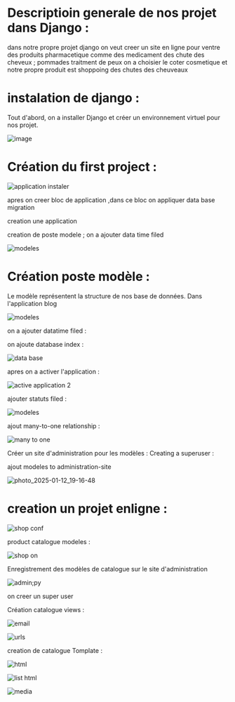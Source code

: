 # Descriptioin generale de nos projet dans  Django : 
dans notre propre projet django on veut creer un site en ligne pour ventre des produits pharmacetique comme des medicament des chute des cheveux ; pommades traitment de peux on a choisier le coter cosmetique et notre propre produit est shoppoing des chutes des cheuveaux 

# instalation de django : 
Tout d'abord, on a  installer Django et créer un environnement virtuel pour nos  projet.


![image](https://github.com/user-attachments/assets/6b023ce3-2b0c-4664-ad33-d1ade81b13a9)

#  Création du first project  : 

![application instaler ](https://github.com/user-attachments/assets/7b71c615-8228-47a9-9b69-f45738f4bec1)

  apres on creer  bloc de application ,dans  ce bloc on appliquer data base migration 
  
 creation une application  
 
 creation de poste modele ; on a ajouter data time filed

![modeles](https://github.com/user-attachments/assets/ee05c2ae-7545-4590-964d-3bc3d01ecb19)

 # Création poste  modèle : 
 Le modèle représentent la structure de nos base de données. Dans l'application blog 

 ![modeles](https://github.com/user-attachments/assets/2d3c69b9-351e-41cd-9205-9f7a73f70b95)

 on a ajouter datatime filed  :


 on ajoute database index : 

 ![data base](https://github.com/user-attachments/assets/fb8927fe-1dab-4684-8fde-0609b924cac1)

 apres on a activer l'application  :

 ![active application 2](https://github.com/user-attachments/assets/18b02e4c-b6b3-4717-b189-baa1b8019004)

   ajouter statuts filed : 

   ![modeles](https://github.com/user-attachments/assets/4b420324-be32-49eb-a589-dca40561a17e)

  
  ajout many-to-one relationship :

![many to one](https://github.com/user-attachments/assets/735713b7-483d-4f29-a817-7124a47a5039)

Créer un site d'administration pour les modèles : 
Creating a superuser :


 ajout modeles to administration-site 
 
![photo_2025-01-12_19-16-48](https://github.com/user-attachments/assets/2f5c1a91-a339-4600-9142-87f789c1b852)


# creation un projet enligne :

![shop conf](https://github.com/user-attachments/assets/e84ff387-a4a6-490e-aa12-42d11df34259)


  product catalogue modeles :

  ![shop on](https://github.com/user-attachments/assets/4ce59359-0a25-4afc-a701-d754314ebfdf)

  
Enregistrement des modèles de catalogue sur le site d'administration 

![admin;py](https://github.com/user-attachments/assets/d6171932-98e6-4184-9859-2218ac296408)

on creer un  super user

Création catalogue views : 

![email](https://github.com/user-attachments/assets/9ee2d792-c7cc-4a90-a2ec-322fb8c4e0a3)


![urls](https://github.com/user-attachments/assets/51c94b64-3957-40be-9118-6ab2043c4ca6)


creation de catalogue Tomplate :

![html](https://github.com/user-attachments/assets/9bf9248f-05d3-41e8-99b7-bb90f2e868b3)


![list html](https://github.com/user-attachments/assets/789cda7d-7f7f-4352-9ef6-c2a401b55898)



![media](https://github.com/user-attachments/assets/24bf82f3-1ddc-4898-a27d-ef744d75a246)
















  

 
 
 

 

 
 

  



